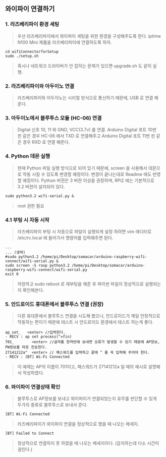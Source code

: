 ## 와이파이 연결하기
### 1. 라즈베리파이 환경 세팅
>우선 라즈베리파이에서 와이파이 세팅을 위한 환경을 구성해주도록 한다. iptime N100 Mini 제품을 라즈베리파이에 연결하도록 하자.
```
cd wifiConnectorforSetup
sudo ./setup.sh
```
>혹시나 네트워크 드라이버가 안 잡히는 문제가 있으면 upgrade.sh 도 같이 실행.

### 2. 라즈베리파이와 아두이노 연결
>라즈베리파이와 아두이노는 시리얼 방식으로 통신하기 때문에, USB 로 연결 해준다.

### 3. 아두이노에서 블루투스 모듈 (HC-06) 연결
>Digital 신호 10, 11 와 GND, VCC(3.7v) 를 연결.
Arduino Digital 포트 10번 핀 같은 경우 HC-06 에서 TXD 로 연결해주고
Arduino Digital 포트 11번 핀 같은 경우 RXD 로 연결 해준다.

### 4. Python 데몬 실행
>현재 Python 파일 실행 방식으로 되어 있기 때문에, screen 을 사용해서 데몬으로 작동 시킬 수 있도록 변경할 예정이다. 변경이 끝나는대로 Readme 에도 반영할 예정이다. Python 버젼은 3 버젼 이상을 권장하며, RPi2 에는 기본적으로 3.2 버젼이 설치되어 있다.
```
sudo python3.2 wifi-serial.py &
```
>root 권한 필요

### 4.1 부팅 시 자동 시작
>라즈베리파이 부팅 시 자동으로 파일이 실행되게 설정 하려면 vim 에디터로 /etc/rc.local 에 들어가서 명령어를 입력해주면 된다.
```
...
... (생략)
#sudo python3.2 /home/pi/Desktop/somacar/arduino-raspberry-wifi-connect/wifi-serial.py &
sudo screen -S rasp python3.2 /home/pi/Desktop/somacar/arduino-raspberry-wifi-connect/wifi-serial.py
exit 0
```
> 저장하고 sudo reboot 로 재부팅을 해준 후 파이썬 파일이 정상적으로 실행되는지 확인해본다.


### 5. 안드로이드 휴대폰에서 블루투스 연결 (권장)
>다른 휴대폰에서 블루투스 연결을 시도해 봤으나, 안드로이드가 제일 안정적으로 작동하는 편이기 때문에 테스트 시 안드로이드 환경에서 테스트 하는게 좋다.
```
ap_set_   <enter> //입력한다. 
- RECV : ap set process(^=fin)
701_        <enter> //글자를 한꺼번에 보내면 오류가 발생할 수 있기 때문에 AP정보, PW정보를 따로 전송한다.
27141212a^  <enter> // 패스워드를 입력하고 끝에 ^ 를 꼭 입력해 주어야 한다. 
- RECV : [BT] Wi-Fi Connected
```
>이 예제는 AP의 이름이 701이고, 패스워드가 27141212a 일 때의 예시로 설명해서 작성하였다.

### 6. 와이파이 연결상태 확인
>블루투스로 AP정보를 보내고 와이파이가 연결되었는지 유무를 판단할 수 있게 두가지 종류로 블루투스로 보내서 준다.
```
[BT] Wi-Fi Connected
```
>라즈베리파이가 와이파이 연결을 정상적으로 했을 때 나오는 메세지.
```
[BT] Failed to Connect
```
>정상적으로 연결하지 못 하였을 때 나오는 메세지이다. (감지하는데 다소 시간이 걸린다.)

